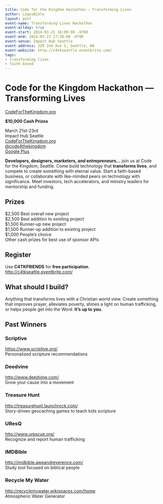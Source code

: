 ```yaml
---
title: Code for the Kingdom Hackathon — Transforming Lives
author: LogosBible
layout: post
event-name: Transforming Lives Hackathon
event-allday: true
event-start: 2014-03-21 18:00:00 -0700
event-end: 2014-03-23 17:30:00 -0700
event-venue: Impact Hub Seattle
event-address: 220 2nd Ave S, Seattle, WA
event-website: http://c4tkseattle.eventbrite.com/
tags:
- transforming lives
- faith based
---
```

# Code for the Kingdom Hackathon — Transforming Lives
[CodeForTheKingdom.org][1]
 
**$10,000 Cash Prizes**
 
March 21st-23rd  
Impact Hub Seattle  
[CodeForTheKingdom.org][1]  
[@code4thekingdom][2]  
[Google Plus][3]  
 
**Developers, designers, marketers, and entrepreneurs…** join us at Code for the Kingdom, Seattle. Come build technology that **transforms lives**, and compete to create something with eternal value. Start a faith-based business, or collaborate with like-minded peers on technology with significance. Meet investors, tech accelerators, and ministry leaders for mentorship and funding.

## Prizes
$2,500 Best overall new project  
$2,500 Best addition to existing project  
$1,500 Runner-up new project  
$1,500 Runner-up addition to existing project  
$1,000 People’s choice  
Other cash prizes for best use of sponsor APIs  

## Register
Use **C4TKFRIENDS** for **free participation**.  
http://c4tkseattle.eventbrite.com/ 

## What should I build?
Anything that transforms lives with a Christian world view. Create something that improves prayer, alleviates poverty, shines a light on human trafficking, or helps people get into the Word. **It’s up to you**.

## Past Winners
 
### Scriptive
https://www.scriptive.org/  
Personalized scripture recommendations
 
### Deedvine
http://www.deedvine.com/  
Grow your cause into a movement
 
### Treasure Hunt
http://treasurehunt.launchrock.com/  
Story-driven geocaching games to teach kids scripture
 
### UResQ
http://www.urescue.org/  
Recognize and report human trafficking
 
### IMDBible
http://imdbible.aweandreverence.com/  
Study tool focused on biblical people
 
### Recycle My Water  
http://recyclemywater.wikispaces.com/home  
Atmospheric Water Generator

[1]: http://www.codeforthekingdom.org/
[2]: https://twitter.com/code4thekingdom
[3]: https://plus.google.com/communities/112803271040533425213
